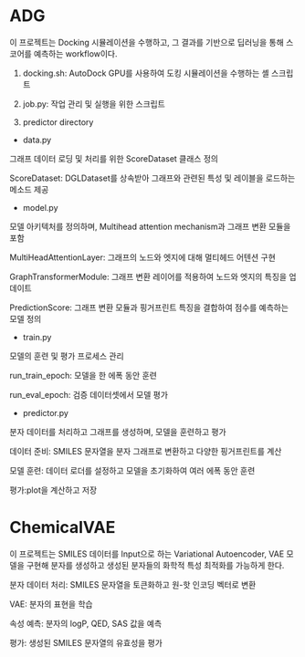 # ADG
이 프로젝트는 Docking 시뮬레이션을 수행하고, 그 결과를 기반으로 딥러닝을 통해 스코어를 예측하는 workflow이다.

1. docking.sh: AutoDock GPU를 사용하여 도킹 시뮬레이션을 수행하는 셸 스크립트
2. job.py: 작업 관리 및 실행을 위한 스크립트

3. predictor directory

- data.py

그래프 데이터 로딩 및 처리를 위한 ScoreDataset 클래스 정의

ScoreDataset: DGLDataset를 상속받아 그래프와 관련된 특성 및 레이블을 로드하는 메소드 제공

- model.py
  
모델 아키텍처를 정의하며, Multihead attention mechanism과 그래프 변환 모듈을 포함

MultiHeadAttentionLayer: 그래프의 노드와 엣지에 대해 멀티헤드 어텐션 구현

GraphTransformerModule: 그래프 변환 레이어를 적용하여 노드와 엣지의 특징을 업데이트

PredictionScore: 그래프 변환 모듈과 핑거프린트 특징을 결합하여 점수를 예측하는 모델 정의


- train.py
  
모델의 훈련 및 평가 프로세스 관리

run_train_epoch: 모델을 한 에폭 동안 훈련

run_eval_epoch: 검증 데이터셋에서 모델 평가


- predictor.py

분자 데이터를 처리하고 그래프를 생성하며, 모델을 훈련하고 평가

데이터 준비: SMILES 문자열을 분자 그래프로 변환하고 다양한 핑거프린트를 계산

모델 훈련: 데이터 로더를 설정하고 모델을 초기화하여 여러 에폭 동안 훈련

평가:plot을 계산하고 저장


# ChemicalVAE

이 프로젝트는 SMILES 데이터를 Input으로 하는 Variational Autoencoder, VAE 모델을 구현해 분자를 생성하고 생성된 분자들의 화학적 특성  최적화를 가능하게 한다.


분자 데이터 처리: SMILES 문자열을 토큰화하고 원-핫 인코딩 벡터로 변환

VAE: 분자의 표현을 학습

속성 예측: 분자의 logP, QED, SAS 값을 예측

평가: 생성된 SMILES 문자열의 유효성을 평가

